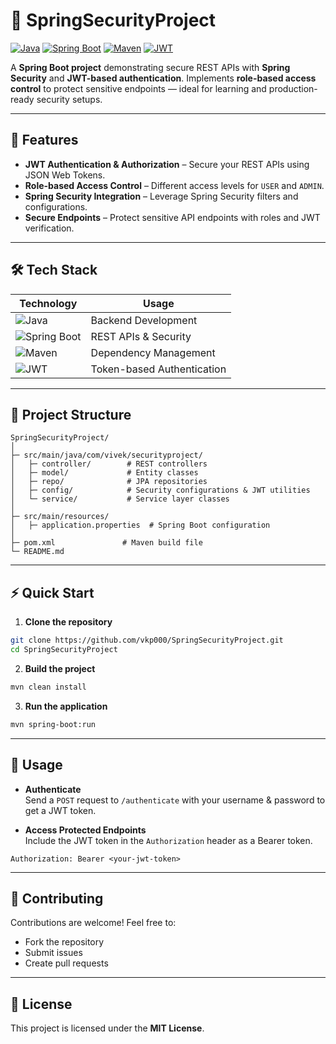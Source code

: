 # 🚀 SpringSecurityProject

[![Java](https://img.shields.io/badge/Java-ED8B00?style=for-the-badge&logo=java&logoColor=white)](https://www.java.com/)
[![Spring Boot](https://img.shields.io/badge/SpringBoot-6DB33F?style=for-the-badge&logo=spring-boot&logoColor=white)](https://spring.io/projects/spring-boot)
[![Maven](https://img.shields.io/badge/Maven-C71A36?style=for-the-badge&logo=apache-maven&logoColor=white)](https://maven.apache.org/)
[![JWT](https://img.shields.io/badge/JWT-000000?style=for-the-badge&logo=json-web-tokens&logoColor=white)](https://jwt.io/)

A **Spring Boot project** demonstrating secure REST APIs with **Spring Security** and **JWT-based authentication**. Implements **role-based access control** to protect sensitive endpoints — ideal for learning and production-ready security setups.

---

## 🔑 Features

* **JWT Authentication & Authorization** – Secure your REST APIs using JSON Web Tokens.
* **Role-based Access Control** – Different access levels for `USER` and `ADMIN`.
* **Spring Security Integration** – Leverage Spring Security filters and configurations.
* **Secure Endpoints** – Protect sensitive API endpoints with roles and JWT verification.

---

## 🛠️ Tech Stack

| Technology | Usage |
|------------|-------|
| ![Java](https://img.shields.io/badge/Java-ED8B00?style=flat-square&logo=java&logoColor=white) | Backend Development |
| ![Spring Boot](https://img.shields.io/badge/SpringBoot-6DB33F?style=flat-square&logo=spring-boot&logoColor=white) | REST APIs & Security |
| ![Maven](https://img.shields.io/badge/Maven-C71A36?style=flat-square&logo=apache-maven&logoColor=white) | Dependency Management |
| ![JWT](https://img.shields.io/badge/JWT-000000?style=flat-square&logo=json-web-tokens&logoColor=white) | Token-based Authentication |

---

## 📂 Project Structure

```
SpringSecurityProject/
│
├─ src/main/java/com/vivek/securityproject/
│   ├─ controller/        # REST controllers
│   ├─ model/             # Entity classes
│   ├─ repo/              # JPA repositories
│   ├─ config/            # Security configurations & JWT utilities
│   └─ service/           # Service layer classes
│
├─ src/main/resources/
│   ├─ application.properties  # Spring Boot configuration
│
├─ pom.xml               # Maven build file
└─ README.md
```

---

## ⚡ Quick Start

1. **Clone the repository**

```bash
git clone https://github.com/vkp000/SpringSecurityProject.git
cd SpringSecurityProject
```

2. **Build the project**

```bash
mvn clean install
```

3. **Run the application**

```bash
mvn spring-boot:run
```

---

## 📖 Usage

* **Authenticate**  
Send a `POST` request to `/authenticate` with your username & password to get a JWT token.

* **Access Protected Endpoints**  
Include the JWT token in the `Authorization` header as a Bearer token.

```http
Authorization: Bearer <your-jwt-token>
```

---

## 🤝 Contributing

Contributions are welcome! Feel free to:

* Fork the repository
* Submit issues
* Create pull requests

---

## 📄 License

This project is licensed under the **MIT License**.

